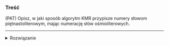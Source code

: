 ### Treść
(PAT)
Opisz, w jaki sposób algorytm KMR przypisze numery słowom piętnastoliterowym, mając numerację słów ośmioliterowych.

------
<details><summary>Rozwiązanie</summary>
<p>

```
NR ? [123456789012345]
NR X        [12345678]
NR Y [12345678] |
         |      |
         V      V
         [Y  , X]
potem posortuje takie pary leksykograficznie
i nada odpowiednie numery
```
    
